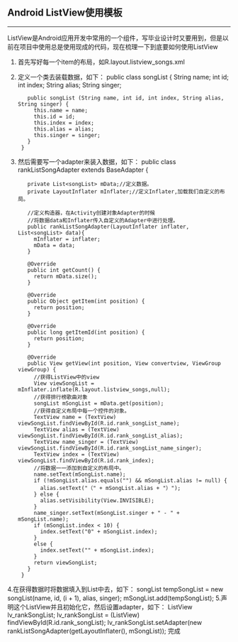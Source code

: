 ## Android ListView使用模板
***
ListView是Android应用开发中常用的一个组件，写毕业设计时又要用到，但是以前在项目中使用总是使用现成的代码，现在梳理一下到底要如何使用ListView

1. 首先写好每一个item的布局，如R.layout.listview_songs.xml
2. 定义一个类去装载数据，如下：
        public class songList {
          String name;
          int id;
          int index;
          String alias;
          String singer;

          public songList (String name, int id, int index, String alias, String singer) {
            this.name = name;
            this.id = id;
            this.index = index;
            this.alias = alias;
            this.singer = singer;
          }
        }
3. 然后需要写一个adapter来装入数据，如下：
        public class rankListSongAdapter extends BaseAdapter {

          private List<songList> mData;//定义数据。
          private LayoutInflater mInflater;//定义Inflater,加载我们自定义的布局。

          //定义构造器，在Activity创建对象Adapter的时候
          //将数据data和Inflater传入自定义的Adapter中进行处理。
          public rankListSongAdapter(LayoutInflater inflater, List<songList> data){
            mInflater = inflater;
            mData = data;
          }

          @Override
          public int getCount() {
            return mData.size();
          }

          @Override
          public Object getItem(int position) {
            return position;
          }

          @Override
          public long getItemId(int position) {
            return position;
          }

          @Override
          public View getView(int position, View convertview, ViewGroup viewGroup) {
            //获得ListView中的view
            View viewSongList = mInflater.inflate(R.layout.listview_songs,null);
            //获得排行榜歌曲对象
            songList mSongList = mData.get(position);
            //获得自定义布局中每一个控件的对象。
            TextView name = (TextView) viewSongList.findViewById(R.id.rank_songList_name);
            TextView alias = (TextView) viewSongList.findViewById(R.id.rank_songList_alias);
            TextView name_singer = (TextView) viewSongList.findViewById(R.id.rank_songList_name_singer);
            TextView index = (TextView) viewSongList.findViewById(R.id.rank_index);
            //将数据一一添加到自定义的布局中。
            name.setText(mSongList.name);
            if (!mSongList.alias.equals("") && mSongList.alias != null) {
              alias.setText("（" + mSongList.alias + "）");
            } else {
              alias.setVisibility(View.INVISIBLE);
            }
            name_singer.setText(mSongList.singer + " - " + mSongList.name);
            if (mSongList.index < 10) {
              index.setText("0" + mSongList.index);
            }
            else {
              index.setText("" + mSongList.index);
            }
            return viewSongList;
          }
        }
4.在获得数据时将数据填入到List中去，如下：
        songList tempSongList = new songList(name, id, (i + 1), alias, singer);
        mSongList.add(tempSongList);
5.声明这个ListView并且初始化它，然后设置adapter，如下：
        ListView lv_rankSongList;
        lv_rankSongList = (ListView) findViewById(R.id.rank_songList);
        lv_rankSongList.setAdapter(new rankListSongAdapter(getLayoutInflater(), mSongList));
完成
